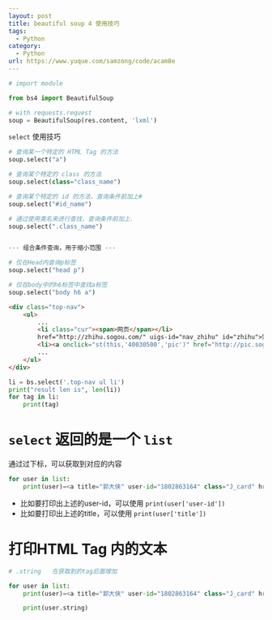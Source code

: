 ```yaml
---
layout: post
title: beautiful soup 4 使用技巧
tags:
  - Python
category:
  - Python
url: https://www.yuque.com/samzong/code/acam8e
---
```


```python
# import module

from bs4 import BeautifulSoup

# with requests.request
soup = BeautifulSoup(res.content, 'lxml')
```


`select` 使用技巧


```python
# 查询某一个特定的 HTML Tag 的方法
soup.select("a")

# 查询某个特定的 class 的方法
soup.select(class="class_name")

# 查询某个特定的 id 的方法，查询条件前加上#
soup.select("#id_name")

# 通过使用类名来进行查找，查询条件前加上.
soup.select(".class_name")


--- 组合条件查询，用于缩小范围 ---

# 仅在Head内查询p标签
soup.select("head p")

# 仅在body中的h6标签中查找a标签
soup.select("body h6 a")
```


```html
<div class="top-nav">
    <ul>
        ...
        <li class="cur"><span>网页</span></li>
        href="http://zhihu.sogou.com/" uigs-id="nav_zhihu" id="zhihu">知乎</a></li>
        <li><a onclick="st(this,'40030500','pic')" href="http://pic.sogou.com" uigs-id="nav_pic" id="pic">图片</a></li>
        ...
    </ul>
</div>
```

```python
li = bs.select('.top-nav ul li')
print("result len is", len(li))
for tag in li:
    print(tag)
```


# `select` 返回的是一个 `list` 

通过过下标，可以获取到对应的内容

```python
for user in list:
	print(user)=<a title="郭大侠" user-id="1802863164" class="J_card" href="/member/1802863164">郭大侠</a>
```

- 比如要打印出上述的user-id，可以使用  `print(user['user-id'])` 
- 比如要打印出上述的title，可以使用  `print(user['title'])`


# 打印HTML Tag 内的文本

```python
# .string   在获取到的tag后面增加

for user in list:
	print(user)=<a title="郭大侠" user-id="1802863164" class="J_card" href="/member/1802863164">郭大侠</a>

    print(user.string)
```
